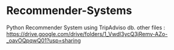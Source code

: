 # Recommender-Systems
Python Recommender System using TripAdviso db.
other files : https://drive.google.com/drive/folders/1_VwdI3ycQ3jRemv-AZo-_oavOQpqwQ01?usp=sharing
